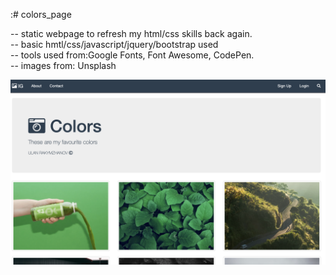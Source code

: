 :# colors_page

-- static webpage to refresh my html/css skills back again. <br/>
-- basic hmtl/css/javascript/jquery/bootstrap used <br/>
-- tools used from:Google Fonts, Font Awesome, CodePen.<br/>
-- images from: Unsplash <br/>


![Alt main page](main_page.png)
